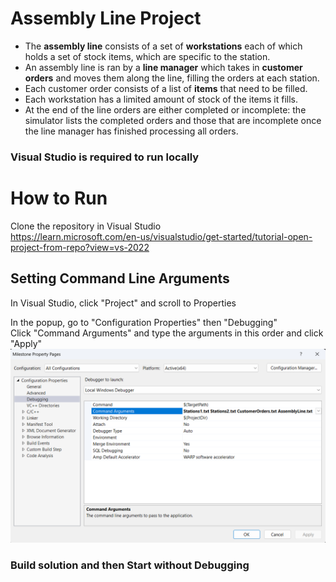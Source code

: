 # Assembly Line Project
- The **assembly line** consists of a set of **workstations** each of which holds a set of stock items, which are specific to the station.
- An assembly line is ran by a **line manager** which takes in **customer orders** and moves them along the line, filling the orders at each station.
- Each customer order consists of a list of **items** that need to be filled.
- Each workstation has a limited amount of stock of the items it fills.
- At the end of the line orders are either completed or incomplete: the simulator lists the completed orders and those that are incomplete once the line manager has finished processing all orders.

### Visual Studio is required to run locally

# How to Run
Clone the repository in Visual Studio</br>
https://learn.microsoft.com/en-us/visualstudio/get-started/tutorial-open-project-from-repo?view=vs-2022

## Setting Command Line Arguments
In Visual Studio, click "Project" and scroll to Properties

In the popup, go to "Configuration Properties" then "Debugging"</br>
Click "Command Arguments" and type the arguments in this order and click "Apply"
![alt text](image.png)

### Build solution and then Start without Debugging
